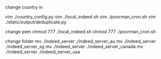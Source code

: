 change country in 

vim ./country_config.py
vim ./local_indeed.sh
vim ./poorman_cron.sh
vim ./static/output/deduplicate.py

change pem
chmod 777  ./local_indeed.sh
chmod 777  ./poorman_cron.sh


change folder 
mv ./indeed_server ./indeed_server_au
mv ./indeed_server ./indeed_server_sg
mv ./indeed_server ./indeed_server_canada
mv ./indeed_server ./indeed_server_usa
